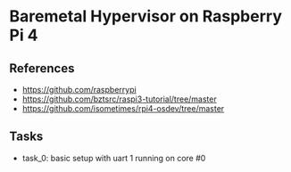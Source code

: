 # Baremetal Hypervisor on Raspberry Pi 4

## References
- https://github.com/raspberrypi
- https://github.com/bztsrc/raspi3-tutorial/tree/master
- https://github.com/isometimes/rpi4-osdev/tree/master

## Tasks
- task_0: basic setup with uart 1 running on core #0